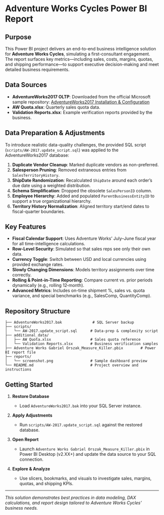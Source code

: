 # Adventure Works Cycles Power BI Report

## Purpose

This Power BI project delivers an end-to-end business intelligence solution for **Adventure Works Cycles**, simulating a first-consultant engagement. The report surfaces key metrics—including sales, costs, margins, quotas, and shipping performance—to support executive decision-making and meet detailed business requirements.

## Data Sources

* **AdventureWorks2017 OLTP**: Downloaded from the official Microsoft sample repository: [AdventureWorks2017 Installation & Configuration](https://learn.microsoft.com/en-us/sql/samples/adventureworks-install-configure?view=sql-server-ver17&tabs=ssms)
* **AW Quota.xlsx**: Quarterly sales quota data.
* **Validation Reports.xlsx**: Example verification reports provided by the business.

## Data Preparation & Adjustments

To introduce realistic data-quality challenges, the provided SQL script (`scripts/AW-2017.update_script.sql`) was applied to the AdventureWorks2017 database:

1. **Duplicate Vendor Cleanup**: Marked duplicate vendors as non-preferred.
2. **Salesperson Pruning**: Removed extraneous entries from `SalesTerritoryHistory`.
3. **ShipDate Randomization**: Recalculated `ShipDate` around each order’s due date using a weighted distribution.
4. **Schema Simplification**: Dropped the obsolete `SalesPersonID` column.
5. **Employee Hierarchy**: Added and populated `ParentBusinessEntityID` to support a true organizational hierarchy.
6. **Territory History Normalization**: Aligned territory start/end dates to fiscal-quarter boundaries.

## Key Features

* **Fiscal Calendar Support**: Uses Adventure Works’ July–June fiscal year for all time-intelligence calculations.
* **Row-Level Security**: Simulated so that sales reps see only their own data.
* **Currency Toggle**: Switch between USD and local currencies using provided exchange rates.
* **Slowly Changing Dimensions**: Models territory assignments over time correctly.
* **Rolling & Point-in-Time Reporting**: Compare current vs. prior periods dynamically (e.g., rolling 12‑month).
* **Advanced Metrics**: Includes on-time shipment %, sales vs. quota variance, and special benchmarks (e.g., SalesComp, QuantityComp).

## Repository Structure

```plaintext
├── AdventureWorks2017.bak              # SQL Server backup
├── scripts/
│   └── AW-2017.update_script.sql      # Data-prep & complexity script
├── additional_data/
│   ├── AW Quota.xlsx                  # Sales quota reference
│   └── Validation Reports.xlsx        # Business verification samples
├── Adventure Works Gabriel Orszak_Measure_Killer.pbix        # Power BI report file
├── reports/
│   └── screenshot.png                 # Sample dashboard preview
└── README.md                          # Project overview and instructions
```

## Getting Started

1. **Restore Database**

   * Load `AdventureWorks2017.bak` into your SQL Server instance.
2. **Apply Adjustments**

   * Run `scripts/AW-2017.update_script.sql` against the restored database.
3. **Open Report**

   * Launch `Adventure Works Gabriel Orszak_Measure_Killer.pbix` in Power BI Desktop (v2.XX+) and update the data source to your SQL connection.
4. **Explore & Analyze**

   * Use slicers, bookmarks, and visuals to investigate sales, margins, quotas, and shipping KPIs.

---

*This solution demonstrates best practices in data modeling, DAX calculations, and report design tailored to Adventure Works Cycles’ business needs.*
